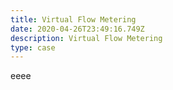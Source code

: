 ```yaml
---
title: Virtual Flow Metering
date: 2020-04-26T23:49:16.749Z
description: Virtual Flow Metering
type: case
---
```

eeee